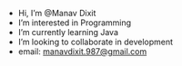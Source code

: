 -  Hi, I’m @Manav Dixit
-  I’m interested in Programming
- I’m currently learning Java
- I’m looking to collaborate in development
-  email: manavdixit.987@gmail.com

<!---
dixitmanav5/dixitmanav5 is a ✨ special ✨ repository because its `README.md` (this file) appears on your GitHub profile.
You can click the Preview link to take a look at your changes.
--->
